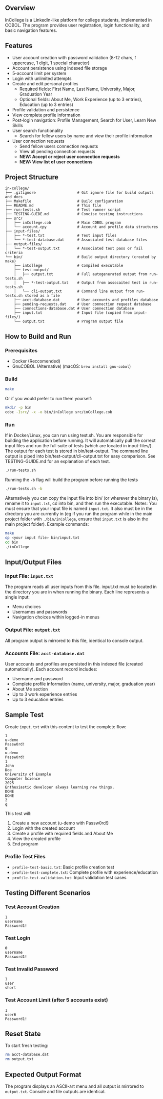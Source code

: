 ## Overview
InCollege is a LinkedIn-like platform for college students, implemented in COBOL. The program provides user registration, login functionality, and basic navigation features.

## Features
- User account creation with password validation (8-12 chars, 1 uppercase, 1 digit, 1 special character)
- Account persistence using indexed file storage
- 5-account limit per system
- Login with unlimited attempts
- Create and edit personal profiles
  - Required fields: First Name, Last Name, University, Major, Graduation Year
  - Optional fields: About Me, Work Experience (up to 3 entries), Education (up to 3 entries)
- Profile validation and persistence
- View complete profile information
- Post-login navigation: Profile Management, Search for User, Learn New Skills
- User search functionality
  - Search for fellow users by name and view their profile information
- User connection requests
  - Send fellow users connection requests
  - View all pending connection requests
  - **NEW: Accept or reject user connection requests**
  - **NEW: View list of user connections**

## Project Structure

```
in-college/
├── .gitignore                   # Git ignore file for build outputs and docs
├── Makefile                     # Build configuration
├── README.md                    # This file
├── run-tests.sh                 # Test runner script
├── TESTING-GUIDE.md             # Concise testing instructions
├── src/
│   ├── inCollege.cob            # Main COBOL program
│   └── account.cpy              # Account and profile data structures
├── input-files/
│   ├── *-test.txt               # Test input files
│   └── *-test-database.dat      # Associated test database files
├── output-files/
│   └── *-test-output.txt        # Associated test pass or fail criteria
└── bin/                         # Build output directory (created by make)
    ├── inCollege                # Compiled executable
    ├── test-output/
    │   ├── output.txt           # Full autogenerated output from run-tests.sh
    │   ├── *-test-output.txt    # Output from assocaited test in run-tests.sh
    │   └── cli-output.txt       # Command line output from run-tests.sh stored as a file
    ├── acct-database.dat        # User accounts and profiles database
    ├── pending-requests.dat     # User connection request database
    ├── connections-database.dat # User connection database
    ├── input.txt                # Input file (copied from input-files/)
    └── output.txt               # Program output file
```

## How to Build and Run

### Prerequisites
- Docker (Reccomended)
- GnuCOBOL (Alternative) (macOS: `brew install gnu-cobol`)

### Build
```bash
make
```

Or if you would prefer to run them yourself:
```bash
mkdir -p bin
cobc -Isrc/ -x -o bin/inCollege src/inCollege.cob
```

### Run
If in Docker/Linux, you can run using test.sh. You are responsible for building the application before running. It will automatically pull the correct input files and run the full suite of tests (which are located in input-files/). The output for each test is stored in bin/test-output. The command line output is piped into bin/test-output/cli-output.txt for easy comparison. See TESTING-GUIDE.md for an explanation of each test.
```bash
./run-tests.sh
```
Running the `-b` flag will build the program before running the tests
```bash
./run-tests.sh -b
```

Alternatively you can copy the input file into bin/ (or wherever the binary is), rename it to `input.txt`, cd into bin, and then run the executable.
Notes: You must ensure that your input file is named `input.txt`. It also must be in the directory you are currently in (eg if you run the program while in the main project folder with `./bin/inCollege`, ensure that `input.txt` is also in the main project folder).
Example commands:
```bash
make
cp <your input file> bin/input.txt
cd bin
./inCollege
```

## Input/Output Files

### Input File: `input.txt`
The program reads all user inputs from this file. input.txt must be located in the directory you are in when running the binary. Each line represents a single input:
- Menu choices
- Usernames and passwords
- Navigation choices within logged-in menus

### Output File: `output.txt`
All program output is mirrored to this file, identical to console output.

### Accounts File: `acct-database.dat`
User accounts and profiles are persisted in this indexed file (created automatically). Each account record includes:
- Username and password
- Complete profile information (name, university, major, graduation year)
- About Me section
- Up to 3 work experience entries
- Up to 3 education entries

## Sample Test

Create `input.txt` with this content to test the complete flow:
```
1
u-demo
Passw0rd!
0
u-demo
Passw0rd!
1
John
Doe
University of Example
Computer Science
2025
Enthusiastic developer always learning new things.
DONE
DONE
2
q
```

This test will:
1. Create a new account (u-demo with Passw0rd!)
2. Login with the created account
3. Create a profile with required fields and About Me
4. View the created profile
5. End program

### Profile Test Files
- `profile-test-basic.txt`: Basic profile creation test
- `profile-test-complete.txt`: Complete profile with experience/education
- `profile-test-validation.txt`: Input validation test cases

## Testing Different Scenarios

### Test Account Creation
```
1
username
Password1!
```

### Test Login
```
0
username
Password1!
```

### Test Invalid Password
```
1
user
short
```

### Test Account Limit (after 5 accounts exist)
```
1
user6
Password1!
```

## Reset State
To start fresh testing:
```bash
rm acct-database.dat
rm output.txt
```

## Expected Output Format
The program displays an ASCII-art menu and all output is mirrored to `output.txt`. Console and file outputs are identical.
